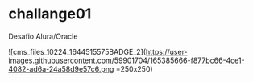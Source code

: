 # challange01
Desafio Alura/Oracle

![cms_files_10224_1644515575BADGE_2](https://user-images.githubusercontent.com/59901704/165385666-f877bc66-4ce1-4082-ad6a-24a58d9e57c6.png =250x250)
